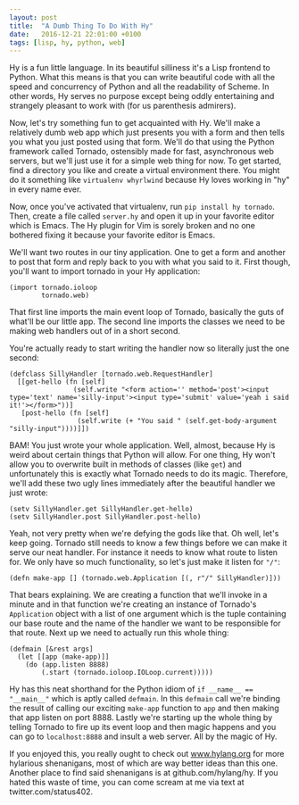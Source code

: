```yaml
---
layout: post
title:  "A Dumb Thing To Do With Hy"
date:   2016-12-21 22:01:00 +0100
tags: [lisp, hy, python, web]
---
```

Hy is a fun little language. In its beautiful silliness it's a Lisp frontend to Python. What this means is that you can write beautiful code with all the speed and concurrency of Python and all the readability of Scheme. In other words, Hy serves no purpose except being oddly entertaining and strangely pleasant to work with (for us parenthesis admirers).

Now, let's try something fun to get acquainted with Hy. We'll make a relatively dumb web app which just presents you with a form and then tells you what you just posted using that form. We'll do that using the Python framework called Tornado, ostensibly made for fast, asynchronous web servers, but we'll just use it for a simple web thing for now. To get started, find a directory you like and create a virtual environment there. You might do it something like `virtualenv whyrlwind` because Hy loves working in "hy" in every name ever.

Now, once you've activated that virtualenv, run `pip install hy tornado`. Then, create a file called `server.hy` and open it up in your favorite editor which is Emacs. The Hy plugin for Vim is sorely broken and no one bothered fixing it because your favorite editor is Emacs.

We'll want two routes in our tiny application. One to get a form and another to post that form and reply back to you with what you said to it. First though, you'll want to import tornado in your Hy application:

```hy
(import tornado.ioloop
        tornado.web)
```

That first line imports the main event loop of Tornado, basically the guts of what'll be our little app. The second line imports the classes we need to be making web handlers out of in a short second.

You're actually ready to start writing the handler now so literally just the one second:

```hy
(defclass SillyHandler [tornado.web.RequestHandler]
  [[get-hello (fn [self]
                (self.write "<form action='' method='post'><input type='text' name='silly-input'><input type='submit' value='yeah i said it!'></form>"))]
   [post-hello (fn [self]
                 (self.write (+ "You said " (self.get-body-argument "silly-input"))))]])
```

BAM! You just wrote your whole application. Well, almost, because Hy is weird about certain things that Python will allow. For one thing, Hy won't allow you to overwrite built in methods of classes (like `get`) and unfortunately this is exactly what Tornado needs to do its magic. Therefore, we'll add these two ugly lines immediately after the beautiful handler we just wrote:

```hy
(setv SillyHandler.get SillyHandler.get-hello)
(setv SillyHandler.post SillyHandler.post-hello)
```

Yeah, not very pretty when we're defying the gods like that. Oh well, let's keep going. Tornado still needs to know a few things before we can make it serve our neat handler. For instance it needs to know what route to listen for. We only have so much functionality, so let's just make it listen for `"/"`:

```hy
(defn make-app [] (tornado.web.Application [(, r"/" SillyHandler)]))
```

That bears explaining. We are creating a function that we'll invoke in a minute and in that function we're creating an instance of Tornado's `Application` object with a list of one argument which is the tuple containing our base route and the name of the handler we want to be responsible for that route. Next up we need to actually run this whole thing:

```hy
(defmain [&rest args]
  (let [[app (make-app)]]
    (do (app.listen 8888)
        (.start (tornado.ioloop.IOLoop.current)))))
```

Hy has this neat shorthand for the Python idiom of `if __name__ == "__main__"` which is aptly called `defmain`. In this `defmain` call we're binding the result of calling our exciting `make-app` function to `app` and then making that app listen on port 8888. Lastly we're starting up the whole thing by telling Tornado to fire up its event loop and then magic happens and you can go to `localhost:8888` and insult a web server. All by the magic of Hy.

If you enjoyed this, you really ought to check out www.hylang.org for more hylarious shenanigans, most of which are way better ideas than this one. Another place to find said shenanigans is at github.com/hylang/hy. If you hated this waste of time, you can come scream at me via text at twitter.com/status402.